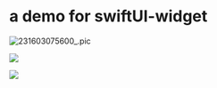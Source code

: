 # a demo for swiftUI-widget

![231603075600_.pic](https://github.com/zhanggenlove/swiftUI-widget/blob/main/221603075599_.pic.jpg?raw=true)

![](https://github.com/zhanggenlove/swiftUI-widget/blob/main/231603075600_.pic.jpg?raw=true)

![](https://github.com/zhanggenlove/swiftUI-widget/blob/main/241603075601_.pic.jpg?raw=true)

